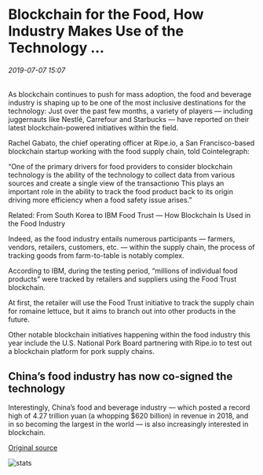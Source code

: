 # Blockchain for the Food, How Industry Makes Use of the Technology ...

###### 2019-07-07 15:07

As blockchain continues to push for mass adoption, the food and beverage industry is shaping up to be one of the most inclusive destinations for the technology: Just over the past few months, a variety of players — including juggernauts like Nestlé, Carrefour and Starbucks — have reported on their latest blockchain-powered initiatives within the field.

Rachel Gabato, the chief operating officer at Ripe.io, a San Francisco-based blockchain startup working with the food supply chain, told Cointelegraph:

“One of the primary drivers for food providers to consider blockchain technology is the ability of the technology to collect data from various sources and create a single view of the transactionю This plays an important role in the ability to track the food product back to its origin driving more efficiency when a food safety issue arises.”

Related: From South Korea to IBM Food Trust — How Blockchain Is Used in the Food Industry

Indeed, as the food industry entails numerous participants — farmers, vendors, retailers, customers, etc. — within the supply chain, the process of tracking goods from farm-to-table is notably complex.

According to IBM, during the testing period, “millions of individual food products” were tracked by retailers and suppliers using the Food Trust blockchain.

At first, the retailer will use the Food Trust initiative to track the supply chain for romaine lettuce, but it aims to branch out into other products in the future.

Other notable blockchain initiatives happening within the food industry this year include the U.S. National Pork Board partnering with Ripe.io to test out a blockchain platform for pork supply chains.

## China’s food industry has now co-signed the technology

Interestingly, China’s food and beverage industry — which posted a record high of 4.27 trillion yuan (a whopping $620 billion) in revenue in 2018, and in so becoming the largest in the world — is also increasingly interested in blockchain.

[Original source](https://cointelegraph.com/news/blockchain-for-the-food-how-industry-makes-use-of-the-technology)

![stats](https://c.statcounter.com/11760860/0/a89fa40b/1/ "stats")